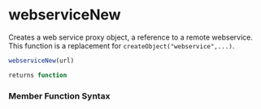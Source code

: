# webserviceNew

Creates a web service proxy object, a reference to a remote webservice. This function is a replacement for `createObject("webservice",...)`.

```javascript
webserviceNew(url)
```

```javascript
returns function
```
### Member Function Syntax

```javascript

```
